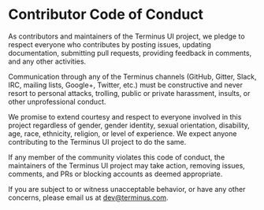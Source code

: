 # Contributor Code of Conduct

As contributors and maintainers of the Terminus UI project, we pledge to respect everyone who
contributes by posting issues, updating documentation, submitting pull requests, providing feedback
in comments, and any other activities.

Communication through any of the Terminus channels (GitHub, Gitter, Slack, IRC, mailing lists,
Google+, Twitter, etc.) must be constructive and never resort to personal attacks, trolling, public
or private harassment, insults, or other unprofessional conduct.

We promise to extend courtesy and respect to everyone involved in this project regardless of gender,
gender identity, sexual orientation, disability, age, race, ethnicity, religion, or level of
experience. We expect anyone contributing to the Terminus UI project to do the same.

If any member of the community violates this code of conduct, the maintainers of the Terminus UI
project may take action, removing issues, comments, and PRs or blocking accounts as deemed
appropriate.

If you are subject to or witness unacceptable behavior, or have any other concerns, please email us
at [dev@terminus.com](mailto:dev@terminus.com).
